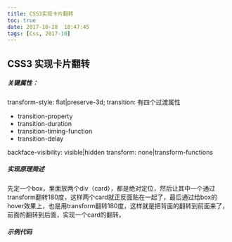 ```yaml
---
title: CSS3实现卡片翻转
toc: true
date: 2017-10-28  18:47:45
tags: [Css, 2017-10]
---
```


## CSS3 实现卡片翻转
##### 关键属性：
transform-style: flat|preserve-3d;
transition: 有四个过渡属性
* transition-property
* transition-duration
* transition-timing-function
* transition-delay

backface-visibility: visible|hidden
transform: none|transform-functions
##### 实现原理简述
先定一个box，里面放两个div（card），都是绝对定位，然后让其中一个通过transform翻转180度，这样两个card就正反面贴在一起了，最后通过给box的hover效果上，也是用transform翻转180度，这样就是把背面的翻转到前面来了，前面的翻转到后面，实现一个card的翻转。

##### 示例代码
<script async src="//en.jsrun.net/x3iKp/embed/all/light/"></script>

